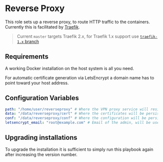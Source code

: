 # Reverse Proxy

This role sets up a reverse proxy, to route HTTP traffic to the containers. Currently this is facilitated by [Traefik](https://containo.us/traefik/).

> Current `master` targets Traefik 2.x, for Traefik 1.x support use [`traefik-1.x` branch](https://github.com/OneOffTech/ansible-role-reverseproxy/tree/traefik-1.x)

## Requirements

A working Docker installation on the host system is all you need. 

For automatic certificate generation via LetsEncrypt a domain name has to point toward your host address.

## Configuration Variables

```yaml
path: "/home/user/reverseproxy" # Where the VPN proxy service will reside
data: "/data/reverseproxy/cert" # Where the certificates will be persisted
conf: "/data/reverseproxy/conf" # Where the configuration will be persisted
letsencrypt_email: "root@example.com" # Email of the admin, will be used for notifications
```

## Upgrading installations

To upgrade the installation it is sufficient to simply run this playbook again after increasing
the version number.
